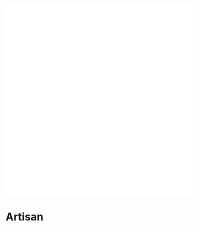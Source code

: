 <div class="icon-container">
  <img src="../_media/metiers/artisan.png" alt="Artisan" class="icon-title" data-no-zoom />

# Artisan <!-- {docsify-ignore} -->

</div>